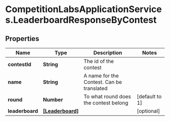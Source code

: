 # CompetitionLabsApplicationServices.LeaderboardResponseByContest

## Properties

Name | Type | Description | Notes
------------ | ------------- | ------------- | -------------
**contestId** | **String** | The id of the contest | 
**name** | **String** | A name for the Contest. Can be translated | 
**round** | **Number** | To what round does the contest belong | [default to 1]
**leaderboard** | [**[Leaderboard]**](Leaderboard.md) |  | [optional] 



